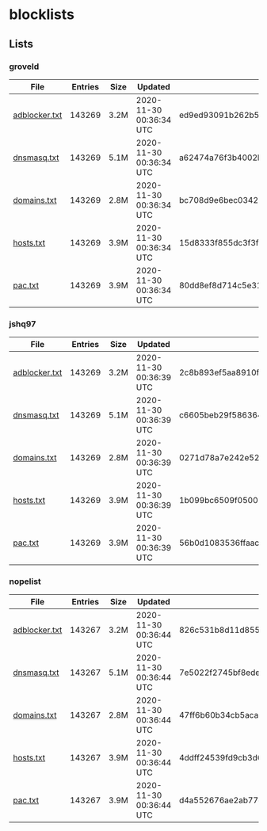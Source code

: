 # blocklists

## Lists

### groveld

|File|Entries|Size|Updated|Hash|
|-|-|-|-|-|
|[adblocker.txt](https://raw.githubusercontent.com/groveld/blocklists/lists/groveld/adblocker.txt)|143269|3.2M|2020-11-30 00:36:34 UTC|ed9ed93091b262b583dec056614b8c1201b431b5|
|[dnsmasq.txt](https://raw.githubusercontent.com/groveld/blocklists/lists/groveld/dnsmasq.txt)|143269|5.1M|2020-11-30 00:36:34 UTC|a62474a76f3b4002b38202945d70abb2d2ec9202|
|[domains.txt](https://raw.githubusercontent.com/groveld/blocklists/lists/groveld/domains.txt)|143269|2.8M|2020-11-30 00:36:34 UTC|bc708d9e6bec0342778ccaf69404fc0122b52998|
|[hosts.txt](https://raw.githubusercontent.com/groveld/blocklists/lists/groveld/hosts.txt)|143269|3.9M|2020-11-30 00:36:34 UTC|15d8333f855dc3f3f3dc9b95d05a3ea97096d6cc|
|[pac.txt](https://raw.githubusercontent.com/groveld/blocklists/lists/groveld/pac.txt)|143269|3.9M|2020-11-30 00:36:34 UTC|80dd8ef8d714c5e317e5154d661e1e0b4bcae340|

### jshq97

|File|Entries|Size|Updated|Hash|
|-|-|-|-|-|
|[adblocker.txt](https://raw.githubusercontent.com/groveld/blocklists/lists/jshq97/adblocker.txt)|143269|3.2M|2020-11-30 00:36:39 UTC|2c8b893ef5aa8910f97b126c36dc93d3a5f4d465|
|[dnsmasq.txt](https://raw.githubusercontent.com/groveld/blocklists/lists/jshq97/dnsmasq.txt)|143269|5.1M|2020-11-30 00:36:39 UTC|c6605beb29f5863648b7c33cdab25b6c594e006f|
|[domains.txt](https://raw.githubusercontent.com/groveld/blocklists/lists/jshq97/domains.txt)|143269|2.8M|2020-11-30 00:36:39 UTC|0271d78a7e242e52970a1ce10adf28c71a3debbe|
|[hosts.txt](https://raw.githubusercontent.com/groveld/blocklists/lists/jshq97/hosts.txt)|143269|3.9M|2020-11-30 00:36:39 UTC|1b099bc6509f05001ca4cd1959e1ef05b14098bc|
|[pac.txt](https://raw.githubusercontent.com/groveld/blocklists/lists/jshq97/pac.txt)|143269|3.9M|2020-11-30 00:36:39 UTC|56b0d1083536ffaaca3ff971990c0e94a0266ae5|

### nopelist

|File|Entries|Size|Updated|Hash|
|-|-|-|-|-|
|[adblocker.txt](https://raw.githubusercontent.com/groveld/blocklists/lists/nopelist/adblocker.txt)|143267|3.2M|2020-11-30 00:36:44 UTC|826c531b8d11d85523bc3733e5de137b235a398f|
|[dnsmasq.txt](https://raw.githubusercontent.com/groveld/blocklists/lists/nopelist/dnsmasq.txt)|143267|5.1M|2020-11-30 00:36:44 UTC|7e5022f2745bf8edeaa242488f9d63e02d4ddd4e|
|[domains.txt](https://raw.githubusercontent.com/groveld/blocklists/lists/nopelist/domains.txt)|143267|2.8M|2020-11-30 00:36:44 UTC|47ff6b60b34cb5aca26486ee0eb78e88b966fa6a|
|[hosts.txt](https://raw.githubusercontent.com/groveld/blocklists/lists/nopelist/hosts.txt)|143267|3.9M|2020-11-30 00:36:44 UTC|4ddff24539fd9cb3d6d48b59e6a4b54301e33627|
|[pac.txt](https://raw.githubusercontent.com/groveld/blocklists/lists/nopelist/pac.txt)|143267|3.9M|2020-11-30 00:36:44 UTC|d4a552676ae2ab77e639d090173ce2178413da5a|
